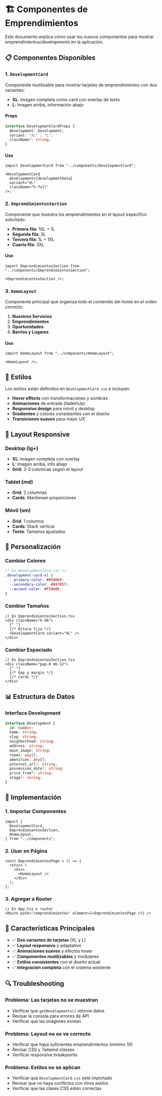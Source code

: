# 🏗️ Componentes de Emprendimientos

Este documento explica cómo usar los nuevos componentes para mostrar emprendimientos/developments en la aplicación.

## 📋 Componentes Disponibles

### 1. `DevelopmentCard`

Componente reutilizable para mostrar tarjetas de emprendimientos con dos variantes:

- **XL**: Imagen completa como card con overlay de texto
- **L**: Imagen arriba, información abajo

#### Props

```typescript
interface DevelopmentCardProps {
  development: Development;
  variant: "XL" | "L";
  className?: string;
}
```

#### Uso

```tsx
import DevelopmentCard from "../components/DevelopmentCard";

<DevelopmentCard
  development={developmentData}
  variant="XL"
  className="h-full"
/>;
```

### 2. `EmprendimientosSection`

Componente que muestra los emprendimientos en el layout específico solicitado:

- **Primera fila**: 1XL + 1L
- **Segunda fila**: 3L
- **Tercera fila**: 1L + 1XL
- **Cuarta fila**: 3XL

#### Uso

```tsx
import EmprendimientosSection from "../components/EmprendimientosSection";

<EmprendimientosSection />;
```

### 3. `HomeLayout`

Componente principal que organiza todo el contenido del home en el orden correcto:

1. **Nuestros Servicios**
2. **Emprendimientos**
3. **Oportunidades**
4. **Barrios y Lugares**

#### Uso

```tsx
import HomeLayout from "../components/HomeLayout";

<HomeLayout />;
```

## 🎨 Estilos

Los estilos están definidos en `DevelopmentCard.css` e incluyen:

- **Hover effects** con transformaciones y sombras
- **Animaciones** de entrada (fadeInUp)
- **Responsive design** para móvil y desktop
- **Gradientes** y colores consistentes con el diseño
- **Transiciones suaves** para mejor UX

## 📱 Layout Responsive

### Desktop (lg+)

- **XL**: Imagen completa con overlay
- **L**: Imagen arriba, info abajo
- **Grid**: 2-3 columnas según el layout

### Tablet (md)

- **Grid**: 2 columnas
- **Cards**: Mantienen proporciones

### Móvil (sm)

- **Grid**: 1 columna
- **Cards**: Stack vertical
- **Texto**: Tamaños ajustados

## 🔧 Personalización

### Cambiar Colores

```css
/* En DevelopmentCard.css */
.development-card-xl {
  --primary-color: #059669;
  --secondary-color: #047857;
  --accent-color: #f59e0b;
}
```

### Cambiar Tamaños

```tsx
// En EmprendimientosSection.tsx
<div className="h-96">
  {" "}
  {/* Altura fija */}
  <DevelopmentCard variant="XL" />
</div>
```

### Cambiar Espaciado

```tsx
// En EmprendimientosSection.tsx
<div className="gap-8 mb-12">
  {" "}
  {/* Gap y margin */}
  {/* Cards */}
</div>
```

## 📊 Estructura de Datos

### Interface Development

```typescript
interface Development {
  id: number;
  name: string;
  slug: string;
  neighborhood: string;
  address: string;
  main_image: string;
  rooms: any[];
  amenities: any[];
  external_url?: string;
  possession_date?: string;
  price_from?: string;
  stage?: string;
}
```

## 🚀 Implementación

### 1. Importar Componentes

```tsx
import {
  DevelopmentCard,
  EmprendimientosSection,
  HomeLayout,
} from "../components";
```

### 2. Usar en Página

```tsx
const EmprendimientosPage = () => {
  return (
    <div>
      <HomeLayout />
    </div>
  );
};
```

### 3. Agregar a Router

```tsx
// En App.tsx o router
<Route path="/emprendimientos" element={<EmprendimientosPage />} />
```

## 🎯 Características Principales

- ✅ **Dos variantes de tarjetas** (XL y L)
- ✅ **Layout responsivo** y adaptativo
- ✅ **Animaciones suaves** y efectos hover
- ✅ **Componentes reutilizables** y modulares
- ✅ **Estilos consistentes** con el diseño actual
- ✅ **Integración completa** con el sistema existente

## 🔍 Troubleshooting

### Problema: Las tarjetas no se muestran

- Verificar que `getDevelopments()` retorne datos
- Revisar la consola para errores de API
- Verificar que las imágenes existan

### Problema: Layout no se ve correcto

- Verificar que haya suficientes emprendimientos (mínimo 10)
- Revisar CSS y Tailwind classes
- Verificar responsive breakpoints

### Problema: Estilos no se aplican

- Verificar que `DevelopmentCard.css` esté importado
- Revisar que no haya conflictos con otros estilos
- Verificar que las clases CSS estén correctas

